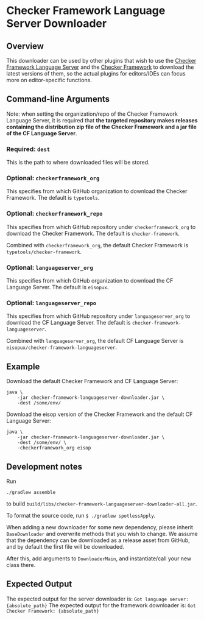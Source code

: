 # Checker Framework Language Server Downloader

## Overview

This downloader can be used by other plugins that wish to use the [Checker
Framework Language
Server](https://github.com/eisopux/checker-framework-languageserver) and the
[Checker Framework](https://github.com/typetools/checker-framework) to download
the latest versions of them, so the actual plugins for editors/IDEs can focus
more on editor-specific functions.


## Command-line Arguments

Note: when setting the organization/repo of the Checker Framework Language
Server, it is required that **the targeted repository makes releases containing
the distribution zip file of the Checker Framework and a jar file of the
CF Language Server**.

### Required: `dest`

This is the path to where downloaded files will be stored.

### Optional: `checkerframework_org`

This specifies from which GitHub organization to download the Checker Framework.
The default is `typetools`.

### Optional: `checkerframework_repo`

This specifies from which GitHub repository under `checkerframework_org` to
download the Checker Framework. The default is `checker-framework`.

Combined with `checkerframework_org`, the default Checker Framework is
`typetools/checker-framework`.

### Optional: `languageserver_org`

This specifies from which GitHub organization to download the CF Language
Server. The default is `eisopux`.

### Optional: `languageserver_repo`

This specifies from which GitHub repository under `languageserver_org` to
download the CF Language Server. The default is
`checker-framework-languageserver`.

Combined with `languageserver_org`, the default CF Language Server is
`eisopux/checker-framework-languageserver`.


## Example

Download the default Checker Framework and CF Language Server:

```
java \
    -jar checker-framework-languageserver-downloader.jar \
    -dest /some/env/
```

Download the eisop version of the Checker Framework and the default CF Language
Server:

```
java \
    -jar checker-framework-languageserver-downloader.jar \
    -dest /some/env/ \
    -checkerframework_org eisop
```


## Development notes

Run

```shell
./gradlew assemble
```

to build `build/libs/checker-framework-languageserver-downloader-all.jar`.

To format the source code, run `$ ./gradlew spotlessApply`.

When adding a new downloader for some new dependency, please inherit
`BaseDownloader` and overwrite methods that you wish to change. We assume that
the dependency can be downloaded as a release asset from GitHub, and by default
the first file will be downloaded.

After this, add arguments to `DownloaderMain`, and instantiate/call your new
class there.

## Expected Output 

The expected output for the server downloader is: `Got language server: {absolute_path}`
The expected output for the framework downloader is: `Got Checker Framework: {absolute_path}`